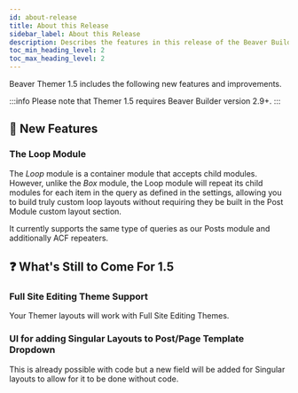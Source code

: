 ```yaml
---
id: about-release
title: About this Release
sidebar_label: About this Release
description: Describes the features in this release of the Beaver Builder Themer plugin.
toc_min_heading_level: 2
toc_max_heading_level: 2
---
```


Beaver Themer 1.5 includes the following new features and improvements.

:::info
Please note that Themer 1.5 requires Beaver Builder version 2.9+.
:::

## :rocket: New Features

### The Loop Module

The _Loop_ module is a container module that accepts child modules. However, unlike the _Box_ module, the Loop module will repeat its child modules for each item in the query as defined in the settings, allowing you to build truly custom loop layouts without requiring they be built in the Post Module custom layout section.

It currently supports the same type of queries as our Posts module and additionally ACF repeaters.

## :question: What's Still to Come For 1.5

### Full Site Editing Theme Support

Your Themer layouts will work with Full Site Editing Themes.

### UI for adding Singular Layouts to Post/Page Template Dropdown

This is already possible with code but a new field will be added for Singular layouts to allow for it to be done without code.
